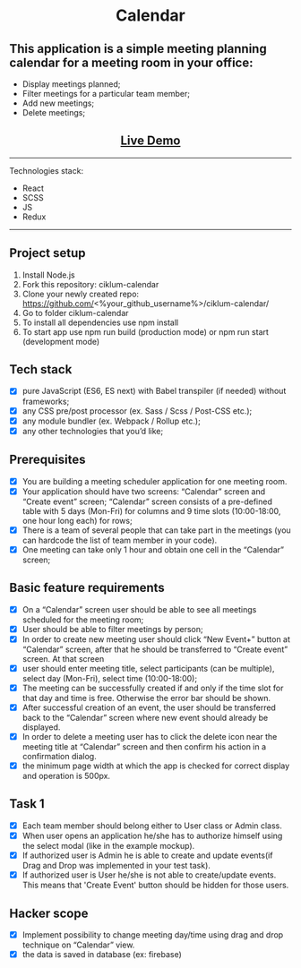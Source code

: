 <h1 align="center">Calendar</h1>

## This application is a simple meeting planning calendar for a meeting room in your office:

- Display meetings planned;
- Filter meetings for a particular team member;
- Add new meetings;
- Delete meetings;

<h2 align="center"><a href="https://react-calendar-funfordima.netlify.app/">Live Demo</a></h2>

---

Technologies stack:
- React
- SCSS
- JS
- Redux

---

## Project setup

1. Install Node.js
2. Fork this repository: ciklum-calendar
3. Clone your newly created repo: https://github.com/<%your_github_username%>/ciklum-calendar/
4. Go to folder ciklum-calendar
5. To install all dependencies use npm install
6. To start app use npm run build (production mode) or npm run start (development mode)

## Tech stack
- [x] pure JavaScript (ES6, ES next) with Babel transpiler (if needed) without frameworks;
- [x] any CSS pre/post processor (ex. Sass / Scss / Post-CSS etc.);
- [x] any module bundler (ex. Webpack / Rollup etc.);
- [x] any other technologies that you’d like;

## Prerequisites

- [x] You are building a meeting scheduler application for one meeting room.
- [x] Your application should have two screens: “Calendar” screen and “Create event” screen;
“Calendar” screen consists of a pre-defined table with 5 days (Mon-Fri) for columns and 9 time slots (10:00-18:00, one hour long each) for rows;
- [x] There is a team of several people that can take part in the meetings (you can hardcode the list of team member in your code).
- [x] One meeting can take only 1 hour and obtain one cell in the “Calendar” screen;

## Basic feature requirements

- [x] On a “Calendar” screen user should be able to see all meetings scheduled for the meeting room;
- [x] User should be able to filter meetings by person;
- [x] In order to create new meeting user should click “New Event+” button at “Calendar” screen, after that he should be transferred to “Create event” screen. At that screen 
- [x] user should enter meeting title, select participants (can be multiple), select day (Mon-Fri), select time (10:00-18:00);
- [x] The meeting can be successfully created if and only if the time slot for that day and time is free. Otherwise the error bar should be shown.
- [x] After successful creation of an event, the user should be transferred back to the “Calendar” screen where new event should already be displayed.
- [x] In order to delete a meeting user has to click the delete icon near the meeting title at “Calendar” screen and then confirm his action in a confirmation dialog.
- [x] the minimum page width at which the app is checked for correct display and operation is 500px.

## Task 1

- [x] Each team member should belong either to User class or Admin class.
- [x] When user opens an application he/she has to authorize himself using the select modal (like in the example mockup).
- [x] If authorized user is Admin he is able to create and update events(if Drag and Drop was implemented in your test task).
- [x] If authorized user is User he/she is not able to create/update events. This means that 'Create Event' button should be hidden for those users.

## Hacker scope
- [x] Implement possibility to change meeting day/time using drag and drop technique on “Calendar” view.
- [x] the data is saved in database (ex: firebase) 
